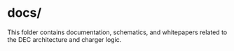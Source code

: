 # docs/
This folder contains documentation, schematics, and whitepapers related to the DEC architecture and charger logic.
